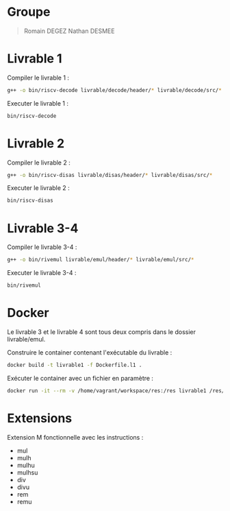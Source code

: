 # Groupe

>Romain DEGEZ
>Nathan DESMEE

# Livrable 1

Compiler le livrable 1 :

```bash
g++ -o bin/riscv-decode livrable/decode/header/* livrable/decode/src/*
```

Executer le livrable 1 :

```bash
bin/riscv-decode
```

# Livrable 2

Compiler le livrable 2 :

```bash
g++ -o bin/riscv-disas livrable/disas/header/* livrable/disas/src/*
```

Executer le livrable 2 :

```bash
bin/riscv-disas
```

# Livrable 3-4

Compiler le livrable 3-4 :

```bash
g++ -o bin/rivemul livrable/emul/header/* livrable/emul/src/*
```

Executer le livrable 3-4 :

```bash
bin/rivemul
```


# Docker 

Le livrable 3 et le livrable 4 sont tous deux compris dans le dossier livrable/emul.

Construire le container contenant l'exécutable du livrable :

```bash
docker build -t livrable1 -f Dockerfile.l1 .
```

Exécuter le container avec un fichier en paramètre :

```bash
docker run -it --rm -v /home/vagrant/workspace/res:/res livrable1 /res/binary_format.bin
```

# Extensions

Extension M fonctionnelle avec les instructions : 
- mul
- mulh
- mulhu
- mulhsu
- div
- divu
- rem
- remu
